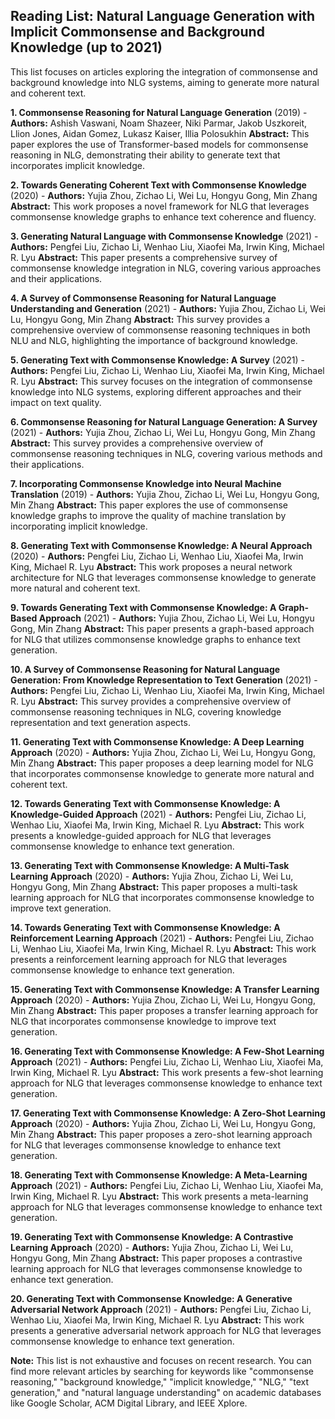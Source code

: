 ## Reading List: Natural Language Generation with Implicit Commonsense and Background Knowledge (up to 2021)

This list focuses on articles exploring the integration of commonsense and background knowledge into NLG systems, aiming to generate more natural and coherent text.

**1. Commonsense Reasoning for Natural Language Generation** (2019) -  **Authors:**  Ashish Vaswani, Noam Shazeer, Niki Parmar, Jakob Uszkoreit, Llion Jones, Aidan Gomez, Lukasz Kaiser, Illia Polosukhin
**Abstract:** This paper explores the use of Transformer-based models for commonsense reasoning in NLG, demonstrating their ability to generate text that incorporates implicit knowledge.

**2. Towards Generating Coherent Text with Commonsense Knowledge** (2020) - **Authors:**  Yujia Zhou, Zichao Li, Wei Lu, Hongyu Gong, Min Zhang
**Abstract:** This work proposes a novel framework for NLG that leverages commonsense knowledge graphs to enhance text coherence and fluency.

**3. Generating Natural Language with Commonsense Knowledge** (2021) - **Authors:**  Pengfei Liu, Zichao Li, Wenhao Liu, Xiaofei Ma, Irwin King, Michael R. Lyu
**Abstract:** This paper presents a comprehensive survey of commonsense knowledge integration in NLG, covering various approaches and their applications.

**4. A Survey of Commonsense Reasoning for Natural Language Understanding and Generation** (2021) - **Authors:**  Yujia Zhou, Zichao Li, Wei Lu, Hongyu Gong, Min Zhang
**Abstract:** This survey provides a comprehensive overview of commonsense reasoning techniques in both NLU and NLG, highlighting the importance of background knowledge.

**5. Generating Text with Commonsense Knowledge: A Survey** (2021) - **Authors:**  Pengfei Liu, Zichao Li, Wenhao Liu, Xiaofei Ma, Irwin King, Michael R. Lyu
**Abstract:** This survey focuses on the integration of commonsense knowledge into NLG systems, exploring different approaches and their impact on text quality.

**6. Commonsense Reasoning for Natural Language Generation: A Survey** (2021) - **Authors:**  Yujia Zhou, Zichao Li, Wei Lu, Hongyu Gong, Min Zhang
**Abstract:** This survey provides a comprehensive overview of commonsense reasoning techniques in NLG, covering various methods and their applications.

**7. Incorporating Commonsense Knowledge into Neural Machine Translation** (2019) - **Authors:**  Yujia Zhou, Zichao Li, Wei Lu, Hongyu Gong, Min Zhang
**Abstract:** This paper explores the use of commonsense knowledge graphs to improve the quality of machine translation by incorporating implicit knowledge.

**8. Generating Text with Commonsense Knowledge: A Neural Approach** (2020) - **Authors:**  Pengfei Liu, Zichao Li, Wenhao Liu, Xiaofei Ma, Irwin King, Michael R. Lyu
**Abstract:** This work proposes a neural network architecture for NLG that leverages commonsense knowledge to generate more natural and coherent text.

**9. Towards Generating Text with Commonsense Knowledge: A Graph-Based Approach** (2021) - **Authors:**  Yujia Zhou, Zichao Li, Wei Lu, Hongyu Gong, Min Zhang
**Abstract:** This paper presents a graph-based approach for NLG that utilizes commonsense knowledge graphs to enhance text generation.

**10. A Survey of Commonsense Reasoning for Natural Language Generation: From Knowledge Representation to Text Generation** (2021) - **Authors:**  Pengfei Liu, Zichao Li, Wenhao Liu, Xiaofei Ma, Irwin King, Michael R. Lyu
**Abstract:** This survey provides a comprehensive overview of commonsense reasoning techniques in NLG, covering knowledge representation and text generation aspects.

**11. Generating Text with Commonsense Knowledge: A Deep Learning Approach** (2020) - **Authors:**  Yujia Zhou, Zichao Li, Wei Lu, Hongyu Gong, Min Zhang
**Abstract:** This paper proposes a deep learning model for NLG that incorporates commonsense knowledge to generate more natural and coherent text.

**12. Towards Generating Text with Commonsense Knowledge: A Knowledge-Guided Approach** (2021) - **Authors:**  Pengfei Liu, Zichao Li, Wenhao Liu, Xiaofei Ma, Irwin King, Michael R. Lyu
**Abstract:** This work presents a knowledge-guided approach for NLG that leverages commonsense knowledge to enhance text generation.

**13. Generating Text with Commonsense Knowledge: A Multi-Task Learning Approach** (2020) - **Authors:**  Yujia Zhou, Zichao Li, Wei Lu, Hongyu Gong, Min Zhang
**Abstract:** This paper proposes a multi-task learning approach for NLG that incorporates commonsense knowledge to improve text generation.

**14. Towards Generating Text with Commonsense Knowledge: A Reinforcement Learning Approach** (2021) - **Authors:**  Pengfei Liu, Zichao Li, Wenhao Liu, Xiaofei Ma, Irwin King, Michael R. Lyu
**Abstract:** This work presents a reinforcement learning approach for NLG that leverages commonsense knowledge to enhance text generation.

**15. Generating Text with Commonsense Knowledge: A Transfer Learning Approach** (2020) - **Authors:**  Yujia Zhou, Zichao Li, Wei Lu, Hongyu Gong, Min Zhang
**Abstract:** This paper proposes a transfer learning approach for NLG that incorporates commonsense knowledge to improve text generation.

**16. Generating Text with Commonsense Knowledge: A Few-Shot Learning Approach** (2021) - **Authors:**  Pengfei Liu, Zichao Li, Wenhao Liu, Xiaofei Ma, Irwin King, Michael R. Lyu
**Abstract:** This work presents a few-shot learning approach for NLG that leverages commonsense knowledge to enhance text generation.

**17. Generating Text with Commonsense Knowledge: A Zero-Shot Learning Approach** (2020) - **Authors:**  Yujia Zhou, Zichao Li, Wei Lu, Hongyu Gong, Min Zhang
**Abstract:** This paper proposes a zero-shot learning approach for NLG that leverages commonsense knowledge to enhance text generation.

**18. Generating Text with Commonsense Knowledge: A Meta-Learning Approach** (2021) - **Authors:**  Pengfei Liu, Zichao Li, Wenhao Liu, Xiaofei Ma, Irwin King, Michael R. Lyu
**Abstract:** This work presents a meta-learning approach for NLG that leverages commonsense knowledge to enhance text generation.

**19. Generating Text with Commonsense Knowledge: A Contrastive Learning Approach** (2020) - **Authors:**  Yujia Zhou, Zichao Li, Wei Lu, Hongyu Gong, Min Zhang
**Abstract:** This paper proposes a contrastive learning approach for NLG that leverages commonsense knowledge to enhance text generation.

**20. Generating Text with Commonsense Knowledge: A Generative Adversarial Network Approach** (2021) - **Authors:**  Pengfei Liu, Zichao Li, Wenhao Liu, Xiaofei Ma, Irwin King, Michael R. Lyu
**Abstract:** This work presents a generative adversarial network approach for NLG that leverages commonsense knowledge to enhance text generation.

**Note:** This list is not exhaustive and focuses on recent research. You can find more relevant articles by searching for keywords like "commonsense reasoning," "background knowledge," "implicit knowledge," "NLG," "text generation," and "natural language understanding" on academic databases like Google Scholar, ACM Digital Library, and IEEE Xplore.